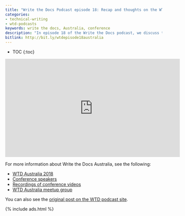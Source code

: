 ```yaml
---
title: "Write the Docs Podcast episode 18: Recap and thoughts on the WTD Australia 2018 conference"
categories:
- technical-writing
- wtd-podcasts
keywords: write the docs, Australia, conference
description: "In episode 18 of the Write the Docs podcast, we discuss the recent Write the Docs Australia 2018 conference held in Melbourne, Australia. Jared was an emcee at the event and shares his inside perspective about what made the event so successful. We dive deep into the unconference format, how to instill the Write the Docs brand into the conference experience, how super volunteers can avoid burnout, what sessions stood out, and more. Also, Chris confesses that he has attended about 40 conferences this year, and explains a few reasons why."
bitlink: http://bit.ly/wtdepisode18australia
---
```


* TOC
{:toc}

<iframe width="560" height="315" src="https://www.youtube.com/embed/NG0sKE7Ujbg" frameborder="0" allow="accelerometer; autoplay; encrypted-media; gyroscope; picture-in-picture" allowfullscreen></iframe>

For more information about Write the Docs Australia, see the following:

* [WTD Australia 2018](http://www.writethedocs.org/conf/australia/2018/)
* [Conference speakers](http://www.writethedocs.org/conf/australia/2018/speakers/)
* [Recordings of conference videos](https://www.youtube.com/watch?v=N13_FP2NkSk&list=PLy70RNJ7dYrJ1wANiqa7ObwUnoJjouQjt)
* [WTD Australia meetup group](https://www.meetup.com/Write-the-Docs-Australia/)

You can also see the [original post on the WTD podcast site](https://podcast.writethedocs.org/2018/11/25/episode-18-wtd-australia-recap/).

{% include ads.html %}
